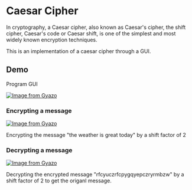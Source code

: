 
# Caesar Cipher

In cryptography, a Caesar cipher, also known as Caesar's cipher, the shift cipher, Caesar's code or Caesar shift, is one of the simplest and most widely known encryption techniques.

This is an implementation of a caesar cipher through a GUI.





## Demo

Program GUI

[![Image from Gyazo](https://i.gyazo.com/396fcc66882aa4626ca1ab3fbb180174.png)](https://gyazo.com/396fcc66882aa4626ca1ab3fbb180174)

### Encrypting a message
[![Image from Gyazo](https://i.gyazo.com/7aa5e8a446b79c213a7149259cc5cca7.png)](https://gyazo.com/7aa5e8a446b79c213a7149259cc5cca7)

Encrypting the message "the weather is great today" by a shift factor of 2
### Decrypting a message
[![Image from Gyazo](https://i.gyazo.com/864b5f32100bfdb5e76cb2edea3ad83b.png)](https://gyazo.com/864b5f32100bfdb5e76cb2edea3ad83b)

Decrypting the encrypted message "rfcyuczrfcpygqyepczryrmbzw" by a shift factor of 2 to get the origanl message.
